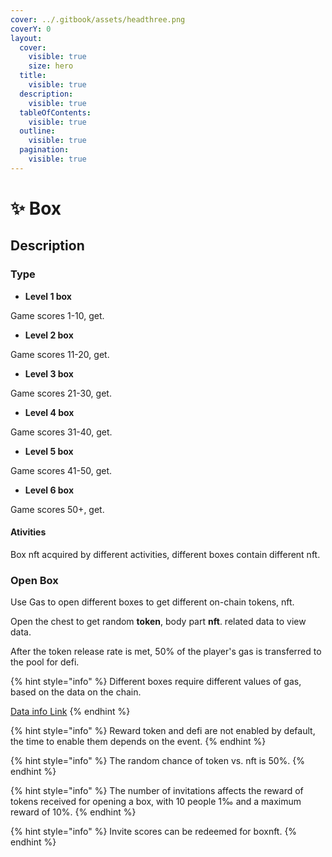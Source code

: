 ```yaml
---
cover: ../.gitbook/assets/headthree.png
coverY: 0
layout:
  cover:
    visible: true
    size: hero
  title:
    visible: true
  description:
    visible: true
  tableOfContents:
    visible: true
  outline:
    visible: true
  pagination:
    visible: true
---
```


# ✨ Box



## Description

### Type

* **Level 1 box**

Game scores 1-10, get.

* **Level 2 box**

Game scores 11-20, get.

* **Level 3 box**

Game scores 21-30, get.

* **Level 4 box**

Game scores 31-40, get.

* **Level 5 box**

Game scores 41-50, get.

* **Level 6 box**

Game scores 50+, get.

#### Ativities

Box nft acquired by different activities, different boxes contain different nft.

### Open Box

Use Gas to open different boxes to get different on-chain tokens, nft.

Open the chest to get random **token**, body part **nft**. related data to view data.

After the token release rate is met, 50% of the player's gas is transferred to the pool for defi.

{% hint style="info" %}
Different boxes require different values of gas, based on the data on the chain.

[Data info Link](../data-sheet/box-info.md#open-gas)
{% endhint %}

{% hint style="info" %}
Reward token and defi are not enabled by default, the time to enable them depends on the event.
{% endhint %}

{% hint style="info" %}
The random chance of token vs. nft is 50%.
{% endhint %}

{% hint style="info" %}
The number of invitations affects the reward of tokens received for opening a box, with 10 people 1‰ and a maximum reward of 10%.
{% endhint %}

{% hint style="info" %}
Invite scores can be redeemed for boxnft.
{% endhint %}

